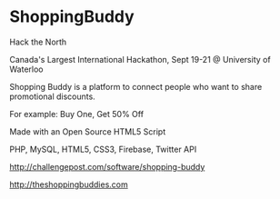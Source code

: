 ShoppingBuddy
=============

Hack the North

Canada's Largest International Hackathon,
Sept 19-21 @ University of Waterloo

Shopping Buddy is a platform to connect people who want to share promotional discounts. 

For example: Buy One, Get 50% Off

Made with an Open Source HTML5 Script

PHP, MySQL, HTML5, CSS3, Firebase, Twitter API

http://challengepost.com/software/shopping-buddy

http://theshoppingbuddies.com
